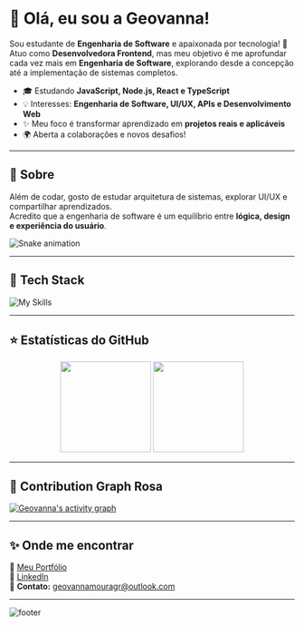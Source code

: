 # 💜 Olá, eu sou a Geovanna!

Sou estudante de **Engenharia de Software** e apaixonada por tecnologia! 🚀  
Atuo como **Desenvolvedora Frontend**, mas meu objetivo é me aprofundar cada vez mais em **Engenharia de Software**, explorando desde a concepção até a implementação de sistemas completos.

- 🎓 Estudando **JavaScript, Node.js, React e TypeScript**  
- 💡 Interesses: **Engenharia de Software, UI/UX, APIs e Desenvolvimento Web**  
- ✨ Meu foco é transformar aprendizado em **projetos reais e aplicáveis**  
- 🌍 Aberta a colaborações e novos desafios!

---

## 📖 Sobre

Além de codar, gosto de estudar arquitetura de sistemas, explorar UI/UX e compartilhar aprendizados.  
Acredito que a engenharia de software é um equilíbrio entre **lógica, design e experiência do usuário**.

![Snake animation](https://github.com/gmourazz/gmourazz/blob/output/github-contribution-grid-snake.svg)

---

## 🚀 Tech Stack

![My Skills](https://skillicons.dev/icons?i=html,css,js,ts,react,nextjs,nodejs,git,figma,postgres,tailwind)

---

## ⭐ Estatísticas do GitHub

<div align="center">
  <img src="https://github-readme-stats.vercel.app/api?username=gmourazz&show_icons=true&theme=dracula&count_private=true&include_all_commits=true" height="160" />
  <img src="https://github-readme-stats.vercel.app/api/top-langs/?username=gmourazz&layout=compact&theme=dracula&langs_count=8" height="160" />
</div>

---

## 🌸 Contribution Graph Rosa

[![Geovanna's activity graph](https://github-readme-activity-graph.vercel.app/graph?username=gmourazz&bg_color=0d1117&color=ff69b4&line=ff69b4&point=ffffff&area=true&area_color=f472b6&hide_border=true)](https://github.com/Ashutosh00710/github-readme-activity-graph)

---

## ✨ Onde me encontrar

📌 [Meu Portfólio](https://geovannamoura.com.br)  
💼 [LinkedIn](https://www.linkedin.com/in/geovanna-moura-23472b216/)  
📧 **Contato:** geovannamouragr@outlook.com  

---

![footer](https://capsule-render.vercel.app/api?type=waving&color=gradient&height=100&section=footer)

